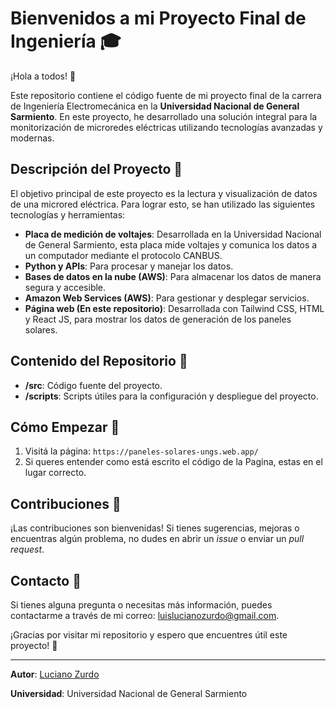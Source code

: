 # Bienvenidos a mi Proyecto Final de Ingeniería 🎓

¡Hola a todos! 👋

Este repositorio contiene el código fuente de mi proyecto final de la carrera de Ingeniería Electromecánica en la **Universidad Nacional de General Sarmiento**. En este proyecto, he desarrollado una solución integral para la monitorización de microredes eléctricas utilizando tecnologías avanzadas y modernas.

## Descripción del Proyecto 🌟

El objetivo principal de este proyecto es la lectura y visualización de datos de una microred eléctrica. Para lograr esto, se han utilizado las siguientes tecnologías y herramientas:

- **Placa de medición de voltajes**: Desarrollada en la Universidad Nacional de General Sarmiento, esta placa mide voltajes y comunica los datos a un computador mediante el protocolo CANBUS.
- **Python y APIs**: Para procesar y manejar los datos.
- **Bases de datos en la nube (AWS)**: Para almacenar los datos de manera segura y accesible.
- **Amazon Web Services (AWS)**: Para gestionar y desplegar servicios.
- **Página web (En este repositorio)**: Desarrollada con Tailwind CSS, HTML y React JS, para mostrar los datos de generación de los paneles solares.

## Contenido del Repositorio 📂

- **/src**: Código fuente del proyecto.
- **/scripts**: Scripts útiles para la configuración y despliegue del proyecto.

## Cómo Empezar 🚀

1. Visitá la página: `https://paneles-solares-ungs.web.app/`
2. Si queres entender como está escrito el código de la Pagina, estas en el lugar correcto.

## Contribuciones 🤝

¡Las contribuciones son bienvenidas! Si tienes sugerencias, mejoras o encuentras algún problema, no dudes en abrir un *issue* o enviar un *pull request*.

## Contacto 📧

Si tienes alguna pregunta o necesitas más información, puedes contactarme a través de mi correo: [luislucianozurdo@gmail.com](mailto:luislucianozurdo@gmail.com).

¡Gracias por visitar mi repositorio y espero que encuentres útil este proyecto! 🙌

---

**Autor**: [Luciano Zurdo](https://www.linkedin.com/in/luis-luciano-zurdo/)

**Universidad**: Universidad Nacional de General Sarmiento

